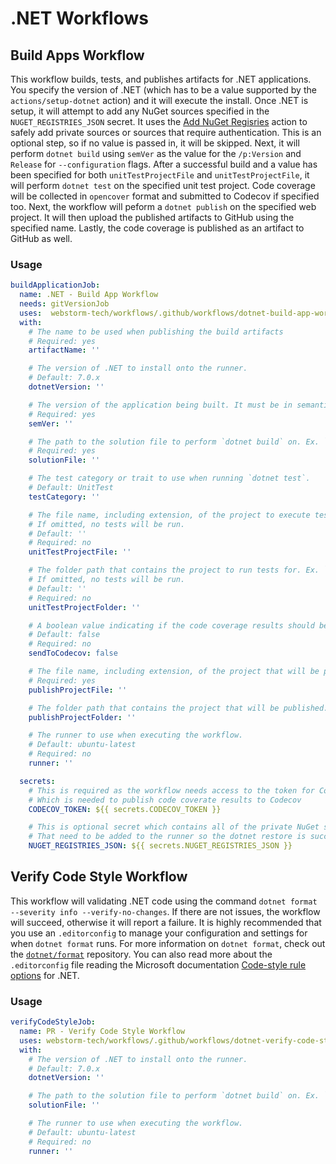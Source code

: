 # .NET Workflows

## Build Apps Workflow
This workflow builds, tests, and publishes artifacts for .NET applications.
You specify the version of .NET (which has to be a value supported by the `actions/setup-dotnet` action) and it will execute the install.
Once .NET is setup, it will attempt to add any NuGet sources specified in the `NUGET_REGISTRIES_JSON` secret.
It uses the [Add NuGet Regisries](https://github.com/marketplace/actions/add-nuget-registries) action to safely add private sources or sources that require authentication.
This is an optional step, so if no value is passed in, it will be skipped.
Next, it will perform `dotnet build` using `semVer` as the value for the `/p:Version` and `Release` for `--configuration` flags.
After a successful build and a value has been specified for both `unitTestProjectFile` and `unitTestProjectFile`, it will perform `dotnet test` on the specified unit test project.
Code coverage will be collected in `opencover` format and submitted to Codecov if specified too.
Next, the workflow will peform a `dotnet publish` on the specified web project.
It will then upload the published artifacts to GitHub using the specified name.
Lastly, the code coverage is published as an artifact to GitHub as well.

### Usage
```yaml
buildApplicationJob:
  name: .NET - Build App Workflow
  needs: gitVersionJob
  uses:  webstorm-tech/workflows/.github/workflows/dotnet-build-app-workflow.yml@v5
  with:
    # The name to be used when publishing the build artifacts
    # Required: yes
    artifactName: ''

    # The version of .NET to install onto the runner.
    # Default: 7.0.x
    dotnetVersion: ''

    # The version of the application being built. It must be in semantic versioning format
    # Required: yes
    semVer: ''

    # The path to the solution file to perform `dotnet build` on. Ex. `./src/MySolution.sln`
    # Required: yes
    solutionFile: ''

    # The test category or trait to use when running `dotnet test`.
    # Default: UnitTest
    testCategory: ''

    # The file name, including extension, of the project to execute tests for. Ex. `MyWebProject.Tests.proj`
    # If omitted, no tests will be run.
    # Default: ''
    # Required: no
    unitTestProjectFile: ''

    # The folder path that contains the project to run tests for. Ex. `./src/MyWebProject.Tests`
    # If omitted, no tests will be run.
    # Default: ''
    # Required: no
    unitTestProjectFolder: ''

    # A boolean value indicating if the code coverage results should be sent to Codecov. Defaults to `false`.
    # Default: false
    # Required: no
    sendToCodecov: false

    # The file name, including extension, of the project that will be published. Ex. `MyWebProject.csproj`
    # Required: yes
    publishProjectFile: ''

    # The folder path that contains the project that will be published. Ex. `./src/MyWebProject`
    publishProjectFolder: ''

    # The runner to use when executing the workflow.
    # Default: ubuntu-latest
    # Required: no
    runner: ''

  secrets:
    # This is required as the workflow needs access to the token for Codecov
    # Which is needed to publish code coverate results to Codecov
    CODECOV_TOKEN: ${{ secrets.CODECOV_TOKEN }}

    # This is optional secret which contains all of the private NuGet soruces
    # That need to be added to the runner so the dotnet restore is successful
    NUGET_REGISTRIES_JSON: ${{ secrets.NUGET_REGISTRIES_JSON }}
```

## Verify Code Style Workflow
This workflow will validating .NET code using the command `dotnet format --severity info --verify-no-changes`.
If there are not issues, the workflow will succeed, otherwise it will report a failure.
It is highly recommended that you use an `.editorconfig` to manage your configuration and settings for when `dotnet format` runs.
For more information on `dotnet format`, check out the [`dotnet/format`][dotnet-format] repository.
You can also read more about the `.editorconfig` file reading the Microsoft documentation [Code-style rule options][ms-code-style] for .NET.

### Usage
```yaml
verifyCodeStyleJob:
  name: PR - Verify Code Style Workflow
  uses: webstorm-tech/workflows/.github/workflows/dotnet-verify-code-style-workflow.yml@v5
  with:
    # The version of .NET to install onto the runner.
    # Default: 7.0.x
    dotnetVersion: ''

    # The path to the solution file to perform `dotnet build` on. Ex. `./src/MySolution.sln`
    solutionFile: ''

    # The runner to use when executing the workflow.
    # Default: ubuntu-latest
    # Required: no
    runner: ''
```

[dotnet-format]: https://github.com/dotnet/format "dotnet/format repo"
[ms-code-style]: https://learn.microsoft.com/en-us/dotnet/fundamentals/code-analysis/code-style-rule-options ".NET Code-style Rule Options"